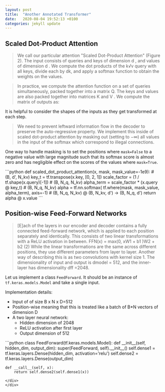 ```yaml
---
layout: post
title:  "Another Annotated Transformer"
date:   2020-08-04 19:52:13 +0100
categories: jekyll update
---
```

## Scaled Dot-Product Attention

>We call our particular attention "Scaled Dot-Product Attention" (Figure 2). The input consists of queries and keys of dimension d , and values of dimension d . We compute the dot products of the
k√v
query with all keys, divide each by dk, and apply a softmax function to obtain the weights on the
values.

>In practice, we compute the attention function on a set of queries simultaneously, packed together into a matrix Q. The keys and values are also packed together into matrices K and V . We compute the matrix of outputs as:

It is helpful to consider the shapes of the inputs as they get transformed at each step.

>We need to prevent leftward information flow in the decoder to preserve the auto-regressive property. We implement this inside of scaled dot-product attention by masking out (setting to −∞) all values in the input of the softmax which correspond to illegal connections.

One way to handle masking is to set the positions where `mask=False` to a negative value with large magnitude such that its softmax score is almost zero and has negligible effect on the scores of the values where `mask=True`.

<div markdown="0" class="collapse-scaled_dot_product_attention">
<div markdown="1">
```python
    def scaled_dot_product_attention(x, mask, mask_value=-1e9):
        # (B, d', N_kv)
        key_t = tf.transpose(x.key, [0, 2, 1])
        scale_factor = (1 / tf.shape(x.query)[-1])
        # (B, N_q, N_kv)
        alpha_term = scale_factor * (x.query @ key_t)
        # (B, N_q, N_kv)
        alpha = tf.nn.softmax(
            tf.where(mask, mask_value, alpha_term), 
            axis=-1)
        # (B, N_q, N_kv) @ (B, N_kv, d') -> (B, N_q, d')
        return alpha @ x.value
```
</div>
</div>

## Position-wise Feed-Forward Networks

>[E]ach of the layers in our encoder and decoder contains a fully connected feed-forward network, which is applied to each position separately and identically. This consists of two linear transformations with a ReLU activation in between.
FFN(x) = max(0, xW1 + b1 )W2 + b2 (2)
While the linear transformations are the same across different positions, they use different parameters from layer to layer. Another way of describing this is as two convolutions with kernel size 1. The dimensionality of input and output is dmodel = 512, and the inner-layer has dimensionality dff =2048.

Let us implement a class `FeedForward`. It should be an instance of `tf.keras.models.Model` and take a single input.

Implementation details:
- Input of of size B x N x D=512
- Position-wise meaning that this is treated like a batch of B*N vectors of dimension D
- A two layer neural network:
    - Hidden dimension of 2048
    - ReLU activation after first layer
    - Output dimension of 512


<div class="collapse-FeedForward" markdown="0">
<div markdown="1">
```python
class FeedForward(tf.keras.models.Model):
    def __init__(self, hidden_dim, output_dim):
        super(FeedForward, self).__init__()
        self.dense1 = tf.keras.layers.Dense(hidden_dim, activation='relu')
        self.dense2 = tf.keras.layers.Dense(output_dim)

    def __call__(self, x):
        return self.dense2(self.dense1(x))
```
</div>
</div>
